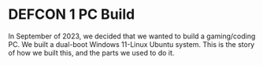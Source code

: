 # DEFCON 1 PC Build

In September of 2023, we decided that we wanted to build a gaming/coding PC. We built a dual-boot Windows 11-Linux Ubuntu system. This is the story of how we built this, and the parts we used to do it.